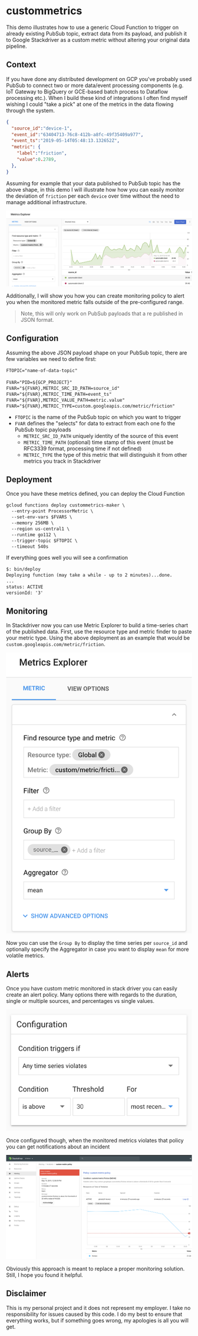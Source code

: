# custommetrics

This demo illustrates how to use a generic Cloud Function to trigger on already existing PubSub topic, extract data from its payload, and publish it to Google Stackdriver as a custom metric without altering your original data pipeline.

## Context

If you have done any distributed development on GCP you've probably used PubSub to connect two or more data/event processing components (e.g. IoT Gateway to BigQuery or GCE-based batch process to Dataflow processing etc.). When I build these kind of integrations I often find myself wishing I could "take a pick" at one of the metrics in the data flowing through the system.

```json
{
  "source_id":"device-1",
  "event_id":"63404713-76c8-412b-a8fc-49f35409a977",
  "event_ts":"2019-05-14T05:48:13.132652Z",
  "metric": {
    "label":"friction",
    "value":0.2789,
  },
}
```

Assuming for example that your data published to PubSub topic has the above shape, in this demo I will illustrate how how you can easily monitor the deviation of `friction` per each `device` over time without the need to manage additional infrastructure.

![Chart](./img/sd.png "Stackdriver Chart")

Additionally, I will show you how you can create monitoring policy to alert you when the monitored metric falls outside of the pre-configured range.

> Note, this will only work on PubSub payloads that a re published in JSON format.

## Configuration

Assuming the above JSON payload shape on your PubSub topic, there are few variables we need to define first:

```shell
FTOPIC="name-of-data-topic"

FVAR="PID=${GCP_PROJECT}"
FVAR="${FVAR},METRIC_SRC_ID_PATH=source_id"
FVAR="${FVAR},METRIC_TIME_PATH=event_ts"
FVAR="${FVAR},METRIC_VALUE_PATH=metric.value"
FVAR="${FVAR},METRIC_TYPE=custom.googleapis.com/metric/friction"
```

* `FTOPIC` is the name of the PubSub topic on which you want to trigger
* `FVAR` defines the "selects" for data to extract from each one fo the PubSub topic payloads
  * `METRIC_SRC_ID_PATH` uniquely identity of the source of this event
  * `METRIC_TIME_PATH` (optional) time stamp of this event (must be RFC3339 format, processing time if not defined)
  * `METRIC_TYPE` the type of this metric that will distinguish it from other metrics you track in Stackdriver

## Deployment

Once you have these metrics defined, you can deploy the Cloud Function

```shell
gcloud functions deploy custommetrics-maker \
  --entry-point ProcessorMetric \
  --set-env-vars $FVARS \
  --memory 256MB \
  --region us-central1 \
  --runtime go112 \
  --trigger-topic $FTOPIC \
  --timeout 540s
```

If everything goes well you will see a confirmation

```shell
$: bin/deploy
Deploying function (may take a while - up to 2 minutes)...done.
...
status: ACTIVE
versionId: '3'
```

## Monitoring

In Stackdriver now you can use Metric Explorer to build a time-series chart of the published data. First, use the  resource type and metric finder to paste your metric type. Using the above deployment as an example that would be `custom.googleapis.com/metric/friction`.

![Metric](./img/metric.png "Stackdriver Metric")

Now you can use the `Group By` to display the time series per `source_id` and optionally specify the Aggregator in case you want to display `mean` for more volatile metrics.

## Alerts

Once you have custom metric monitored in stack driver you can easily create an alert policy. Many options there with regards to the duration, single or multiple sources, and percentages vs single values.

![Alert](./img/alert.png "Stackdriver Alert Policy")

Once configured though, when the monitored metrics violates that policy you can get notifications about an incident

![Alert](./img/incident.png "Stackdriver Incident")

Obviously this approach is meant to replace a proper monitoring solution. Still, I hope you found it helpful.

## Disclaimer

This is my personal project and it does not represent my employer. I take no responsibility for issues caused by this code. I do my best to ensure that everything works, but if something goes wrong, my apologies is all you will get.